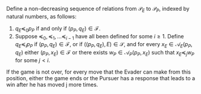 Define a non-decreasing sequence of relations from $\mathcal{P}_E$ to $\mathcal{P}_P$, indexed by natural
numbers, as follows:

1. $q_E \preceq_0 p_P$ if and only if $(p_P, q_E) \in \mathcal{F}$.
2. Suppose $\preceq_0, \preceq_1, \ldots \preceq_{i-1}$ have all been defined for some $i \geq 1$.  Define $q_E \preceq_i p_P$ if $(p_P, q_E) \in \mathcal{F}$, or if $((p_P, q_E), E) \in
    \mathcal{S}$,  and for every $x_E \in \mathcal{A}_E(p_P, q_E)$ either $(p_P, x_E) \in \mathcal{F}$ or there exists $w_P \in \mathcal{A}_P(p_P, x_E)$ such that  $x_E \preceq_j  w_P$ for some $j< i$.

If the game is not over, for every move that the Evader can make from this position, either the game ends or the Pursuer has a response that leads to a win after he has moved j more times.
